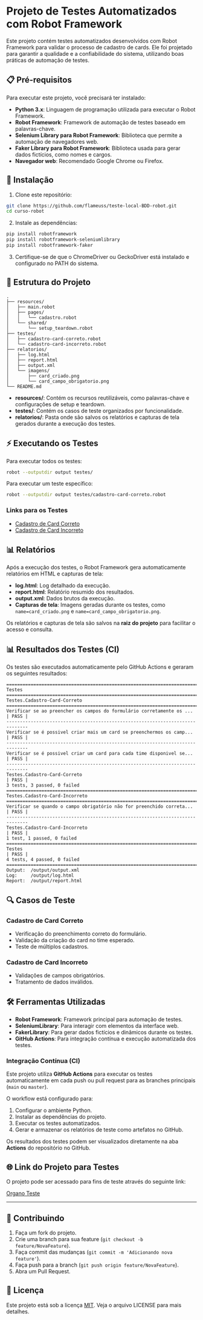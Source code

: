 # Projeto de Testes Automatizados com Robot Framework

Este projeto contém testes automatizados desenvolvidos com Robot Framework para validar o processo de cadastro de cards. Ele foi projetado para garantir a qualidade e a confiabilidade do sistema, utilizando boas práticas de automação de testes.

## 📋 Pré-requisitos

Para executar este projeto, você precisará ter instalado:

- **Python 3.x**: Linguagem de programação utilizada para executar o Robot Framework.
- **Robot Framework**: Framework de automação de testes baseado em palavras-chave.
- **Selenium Library para Robot Framework**: Biblioteca que permite a automação de navegadores web.
- **Faker Library para Robot Framework**: Biblioteca usada para gerar dados fictícios, como nomes e cargos.
- **Navegador web**: Recomendado Google Chrome ou Firefox.

## 🚀 Instalação

1. Clone este repositório:
```bash
git clone https://github.com/flameuss/teste-local-BDD-robot.git
cd curso-robot
```

2. Instale as dependências:
```bash
pip install robotframework
pip install robotframework-seleniumlibrary
pip install robotframework-faker
```

3. Certifique-se de que o ChromeDriver ou GeckoDriver está instalado e configurado no PATH do sistema.

## 📁 Estrutura do Projeto

```
.
├── resources/
│   ├── main.robot
│   ├── pages/
│   │   └── cadastro.robot
│   └── shared/
│       └── setup_teardown.robot
├── testes/
│   ├── cadastro-card-correto.robot
│   └── cadastro-card-incorreto.robot
├── relatorios/
│   ├── log.html
│   ├── report.html
│   ├── output.xml
│   └── imagens/
│       ├── card_criado.png
│       └── card_campo_obrigatorio.png
└── README.md
```

- **resources/**: Contém os recursos reutilizáveis, como palavras-chave e configurações de setup e teardown.
- **testes/**: Contém os casos de teste organizados por funcionalidade.
- **relatorios/**: Pasta onde são salvos os relatórios e capturas de tela gerados durante a execução dos testes.

## ⚡ Executando os Testes

Para executar todos os testes:
```bash
robot --outputdir output testes/
```

Para executar um teste específico:
```bash
robot --outputdir output testes/cadastro-card-correto.robot
```

### Links para os Testes

- [Cadastro de Card Correto](testes/cadastro-card-correto.robot)
- [Cadastro de Card Incorreto](testes/cadastro-card-incorreto.robot)

## 📊 Relatórios

Após a execução dos testes, o Robot Framework gera automaticamente relatórios em HTML e capturas de tela:

- **log.html**: Log detalhado da execução.
- **report.html**: Relatório resumido dos resultados.
- **output.xml**: Dados brutos da execução.
- **Capturas de tela**: Imagens geradas durante os testes, como `name=card_criado.png` e `name=card_campo_obrigatorio.png`.

Os relatórios e capturas de tela são salvos na **raiz do projeto** para facilitar o acesso e consulta.

## 📊 Resultados dos Testes (CI)

Os testes são executados automaticamente pelo GitHub Actions e geraram os seguintes resultados:

```plaintext
==============================================================================
Testes
==============================================================================
Testes.Cadastro-Card-Correto                                                  
==============================================================================
Verificar se ao preencher os campos do formulário corretamente os ... | PASS |
------------------------------------------------------------------------------
Verificar se é possivel criar mais um card se preenchermos os camp... | PASS |
------------------------------------------------------------------------------
Verificar se é possivel criar um card para cada time disponivel se... | PASS |
------------------------------------------------------------------------------
Testes.Cadastro-Card-Correto                                          | PASS |
3 tests, 3 passed, 0 failed
==============================================================================
Testes.Cadastro-Card-Incorreto                                                
==============================================================================
Verificar se quando o campo obrigatório não for preenchido correta... | PASS |
------------------------------------------------------------------------------
Testes.Cadastro-Card-Incorreto                                        | PASS |
1 test, 1 passed, 0 failed
==============================================================================
Testes                                                                | PASS |
4 tests, 4 passed, 0 failed
==============================================================================
Output:  /output/output.xml
Log:     /output/log.html
Report:  /output/report.html
```

## 🔍 Casos de Teste

### Cadastro de Card Correto
- Verificação do preenchimento correto do formulário.
- Validação da criação do card no time esperado.
- Teste de múltiplos cadastros.

### Cadastro de Card Incorreto
- Validações de campos obrigatórios.
- Tratamento de dados inválidos.

## 🛠️ Ferramentas Utilizadas

- **Robot Framework**: Framework principal para automação de testes.
- **SeleniumLibrary**: Para interagir com elementos da interface web.
- **FakerLibrary**: Para gerar dados fictícios e dinâmicos durante os testes.
- **GitHub Actions**: Para integração contínua e execução automatizada dos testes.

### Integração Contínua (CI)

Este projeto utiliza **GitHub Actions** para executar os testes automaticamente em cada push ou pull request para as branches principais (`main` ou `master`).

O workflow está configurado para:

1. Configurar o ambiente Python.
2. Instalar as dependências do projeto.
3. Executar os testes automatizados.
4. Gerar e armazenar os relatórios de teste como artefatos no GitHub.

Os resultados dos testes podem ser visualizados diretamente na aba **Actions** do repositório no GitHub.

## 🌐 Link do Projeto para Testes

O projeto pode ser acessado para fins de teste através do seguinte link:

[Organo Teste](https://organo-teste.vercel.app/)

---

## 🤝 Contribuindo

1. Faça um fork do projeto.
2. Crie uma branch para sua feature (`git checkout -b feature/NovaFeature`).
3. Faça commit das mudanças (`git commit -m 'Adicionando nova feature'`).
4. Faça push para a branch (`git push origin feature/NovaFeature`).
5. Abra um Pull Request.

## 📝 Licença

Este projeto está sob a licença [MIT](https://opensource.org/licenses/MIT). Veja o arquivo LICENSE para mais detalhes.
